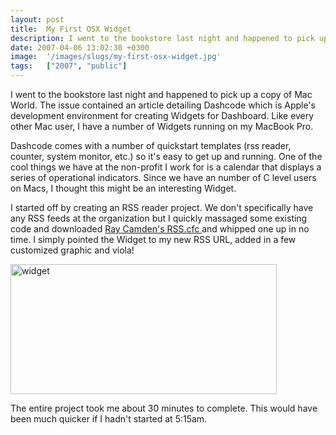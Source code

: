 ```yaml
---
layout: post
title:  My First OSX Widget
description: I went to the bookstore last night and happened to pick up a copy of Mac World. The issue contained an article detailing Dashcode which is Apples development environment for creating Widgets for Dashboard. Like every other Mac user, I have a number of Widgets running on my MacBook Pro. Dashcode comes with a number of quickstart templates (rss reader, counter, system monitor, etc.) so its easy to get up and running. One of the cool things we have at the non-profit I work for is a calendar that di
date: 2007-04-06 13:02:38 +0300
image:  '/images/slugs/my-first-osx-widget.jpg'
tags:   ["2007", "public"]
---
```

<p>I went to the bookstore last night and happened to pick up a copy of Mac World. The issue contained an article detailing Dashcode which is Apple's development environment for creating Widgets for Dashboard. Like every other Mac user, I have a number of Widgets running on my MacBook Pro.</p>
<p>Dashcode comes with a number of quickstart templates (rss reader, counter, system monitor, etc.) so it's easy to get up and running. One of the cool things we have at the non-profit I work for is a calendar that displays a series of operational indicators. Since we have an number of C level users on Macs, I thought this might be an interesting Widget.</p>
<p>I started off by creating an RSS reader project. We don't specifically have any RSS feeds at the organization but I quickly massaged some existing code and downloaded <a href="http://cfrss.riaforge.org/" target="_blank">Ray Camden's RSS.cfc </a> and whipped one up in no time. I simply pointed the Widget to my new RSS URL, added in a few customized graphic and viola!</p>
<p><a href="http://res.cloudinary.com/blog-jeffdouglas-com/image/upload/v1400399703/widget_kbehjx.jpg"><img class="alignnone size-full wp-image-211" title="widget" src="http://res.cloudinary.com/blog-jeffdouglas-com/image/upload/v1400399703/widget_kbehjx.jpg" alt="widget" width="426" height="208" /></a></p>
<p>The entire project took me about 30 minutes to complete. This would have been much quicker if I hadn't started at 5:15am.</p>

